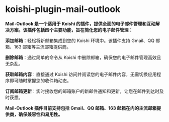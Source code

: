 # koishi-plugin-mail-outlook

**Mail-Outlook 是一个适用于 Koishi 的插件，提供全面的电子邮件管理和互动解决方案。该插件包括四个主要功能，旨在简化您的电子邮件管理：**

**添加邮箱**：轻松将新邮箱集成到您的 Koishi 环境中。该插件支持 Gmail、QQ 邮箱、163 邮箱等主流邮箱提供商。

**删除邮箱**：通过简单的命令从 Koishi 中删除邮箱，确保您的电子邮件管理高效且无杂乱。

**获取邮箱内容**：直接通过 Koishi 访问并阅读您的电子邮件内容，无需切换应用程序即可随时掌握您的收件箱动态。

**订阅邮箱更新**：实时接收您的邮箱账户的新邮件通知和更新，让您在邮件到达时及时获悉。

**Mail-Outlook 插件目前支持包括 Gmail、QQ 邮箱、163 邮箱在内的主流邮箱提供商，确保兼容性和易用性。**
